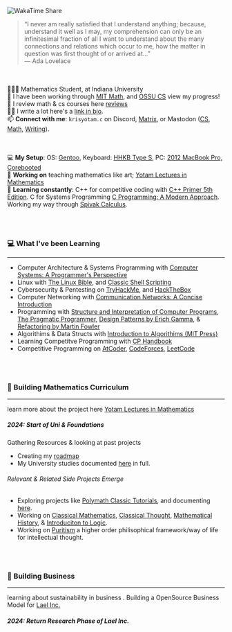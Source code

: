 ![WakaTime Share](https://wakatime.com/share/@bb17bd69-69a9-4caf-9225-53ade672bc8a/20ebbad5-72af-4b47-b2f0-bbad17414382.svg)


> “I never am really satisfied that I understand anything; because, understand it well as I may, my comprehension can only be an infinitesimal fraction of all I want to understand about the many connections and relations which occur to me, how the matter in question was first thought of or arrived at…”  
> — Ada Lovelace  


<br><br>
🧑🏾‍🎓 Mathematics Student, at Indiana University   
🧠 I have been working through [MIT Math](https://github.com/krisyotam/MITpuremath), and [OSSU CS](https://github.com/krisyotam/OSSUCompSci) view my progress!  
📝 I review math & cs courses here [reviews](https://github.com/krisyotam/reviews)  
✍🏾 I write a lot here's a [link in bio](https://krislinkinbio.vercel.app/).    
📫 **Connect with me**: ```krisyotam.c``` on Discord, [Matrix](https://matrix.to/#/@khr1st:matrix.org), or Mastodon ([CS](https://fosstodon.org/@krisyotam), [Math](https://mathstodon.xyz/@krisyotam), [Writing](https://mastodon.social/@krisyotam)).  

<br><br>
💻 **My Setup**: OS: [Gentoo](#), Keyboard: [HHKB Type S](#), PC: [2012 MacBook Pro, Corebooted](https://support.apple.com/en-us/111958)  
🔭 **Working on** teaching mathematics like art; [Yotam Lectures in Mathematics](https://github.com/yotamlectures)  
🌱 **Learning constantly**: C++ for competitive coding with [C++ Primer 5th Edition](https://github.com/krisyotam/cpp_primer_5th_edition). C for Systems Programming [C Programming: A Modern Approach](https://github.com/krisyotam/C_Programming_A_Modern_Approach). Working my way through [Spivak Calculus](https://github.com/krisyotam/Spivak-Calculus).   
    

<br><br>
### 💻 What I've been Learning 
____
* Computer Architecture & Systems Programming with [Computer Systems: A Programmer's Perspective](https://shorturl.at/TGRmB)
* Linux with [The Linux Bible](https://www.amazon.com/Linux-Bible-Christopher-Negus/dp/1119578884), and [Classic Shell Scripting](https://www.amazon.com/Classic-Shell-Scripting-Arnold-Robbins/dp/0596005954)
* Cybersecurity & Pentesting on [TryHackMe](https://tryhackme.com/p/khr1st), and [HackTheBox](#)
* Computer Networking with [Communication Networks: A Concise Introduction](https://www.amazon.com/Communication-Networks-Introduction-Synthesis-Lectures/dp/1627058877)
* Programming with [Structure and Interpretation of Computer Programs](), [The Pragmatic Programmer](https://www.amazon.com/gp/product/0135957052/ref=ox_sc_act_title_24?smid=ATVPDKIKX0DER&psc=1), [Design Patterns by Erich Gamma](https://www.amazon.com/gp/product/0201633612/ref=ox_sc_act_title_23?smid=A2VTGR0W05A7RO&psc=1), & [Refactoring by Martin Fowler](https://www.amazon.com/gp/product/0134757599/ref=ox_sc_act_title_25?smid=ATVPDKIKX0DER&psc=1)
* Algorithims & Data Structs with [Introduction to Algorithims (MIT Press)](https://www.amazon.com/Introduction-Algorithms-3rd-MIT-Press/dp/0262033844)
* Learning Competitve Programming with [CP Handbook](https://cses.fi/book/book.pdf)
* Competitive Programming on [AtCoder](https://github.com/krisyotam/AtCoder), [CodeForces](https://github.com/krisyotam/CodeForces), [LeetCode](https://github.com/krisyotam/leetcode)


<br><br>
### 🧠 Building Mathematics Curriculum 
_____
learn more about the project here [Yotam Lectures in Mathematics](#)
##### 2024: Start of Uni & Foundations 
Gathering Resources & looking at past projects
* Creating my [roadmap]()
* My University studies documented [here](https://github.com/krisyotam/IUmathematics) in full.
###### Relevant & Related Side Projects Emerge
* Exploring projects like [Polymath Classic Tutorials](https://polymathclassical.com/classical-math-one/), and documenting [here](https://github.com/krisyotam/mathreform).
* Working on [Classical Mathematics](https://github.com/krisyotam/classicalmath), [Classical Thought](https://github.com/krisyotam/classicalthought), [Mathematical History](https://github.com/krisyotam/mathhistory), & [Introduciton to Logic](https://github.com/krisyotam/introtologic).
* Working on [Puritism](https://github.com/krisyotam/puritism) a higher order philisophical framework/way of life for intellectual thought.

<br><br>
### 💼 Building Business
______
learning about sustainability in business []().
Building a OpenSource Business Model for [Lael Inc.](https://github.com/krisyotam/laelslogs)
##### 2024: Return Research Phase of Lael Inc.

